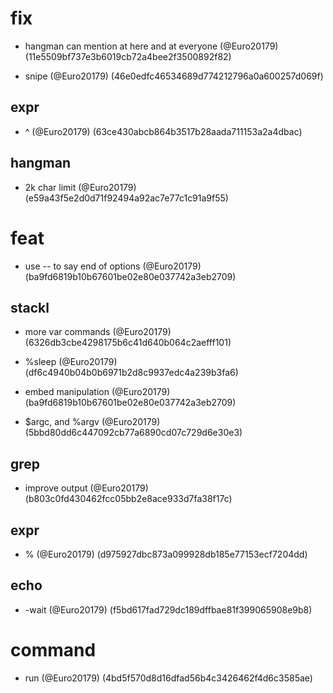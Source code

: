 # fix

* hangman can mention at here and at everyone (@Euro20179) (11e5509bf737e3b6019cb72a4bee2f3500892f82)

* snipe (@Euro20179) (46e0edfc46534689d774212796a0a600257d069f)

## expr

* ^ (@Euro20179) (63ce430abcb864b3517b28aada711153a2a4dbac)

## hangman

* 2k char limit (@Euro20179) (e59a43f5e2d0d71f92494a92ac7e77c1c91a9f55)


# feat

* use -- to say end of options (@Euro20179) (ba9fd6819b10b67601be02e80e037742a3eb2709)

## stackl

* more var commands (@Euro20179) (6326db3cbe4298175b6c41d640b064c2aefff101)

* %sleep (@Euro20179) (df6c4940b04b0b6971b2d8c9937edc4a239b3fa6)

* embed manipulation (@Euro20179) (ba9fd6819b10b67601be02e80e037742a3eb2709)

* $argc, and %argv (@Euro20179) (5bbd80dd6c447092cb77a6890cd07c729d6e30e3)

## grep

* improve output (@Euro20179) (b803c0fd430462fcc05bb2e8ace933d7fa38f17c)

## expr

* % (@Euro20179) (d975927dbc873a099928db185e77153ecf7204dd)

## echo

* -wait (@Euro20179) (f5bd617fad729dc189dffbae81f399065908e9b8)


# command

* run (@Euro20179) (4bd5f570d8d16dfad56b4c3426462f4d6c3585ae)


